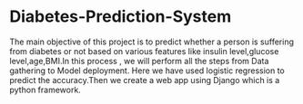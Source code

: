 # Diabetes-Prediction-System
 The main objective of this project is to predict whether a person is suffering from diabetes or not based on various features like insulin level,glucose level,age,BMI.In this process , we will perform all the steps from Data gathering to Model deployment. Here we have used logistic regression to predict the accuracy.Then we create a web app using Django which is a python framework.


 
